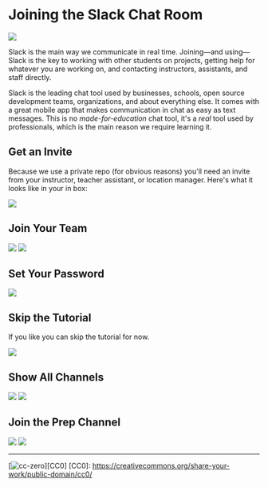 # Joining the Slack Chat Room

![](assets/slack.png)

Slack is the main way we communicate in real time. Joining—and
using—Slack is the key to working with other students on projects,
getting help for whatever you are working on, and contacting
instructors, assistants, and staff directly.

Slack is the leading chat tool used by businesses, schools,
open source development teams, organizations, and about everything
else. It comes with a great mobile app that makes communication in
chat as easy as text messages. This is no *made-for-education* chat
tool, it's a *real* tool used by professionals, which is the main
reason we require learning it. 

## Get an Invite

Because we use a private repo (for obvious reasons) you'll need an
invite from your instructor, teacher assistant, or location manager.
Here's what it looks like in your in box:

![](assets/slack1.png)

## Join Your Team

![](assets/slack2.png)
![](assets/slack3.png)

## Set Your Password

![](assets/slack4.png)

## Skip the Tutorial

If you like you can skip the tutorial for now.

![](assets/slack5.png)

## Show All Channels

![](assets/slack6.png)
![](assets/slack7.png)

## Join the Prep Channel

![](assets/slack8.png)
![](assets/slack9.png)

---
[![cc-zero](/assets/cc-zero.png)][CC0]
[CC0]: https://creativecommons.org/share-your-work/public-domain/cc0/
